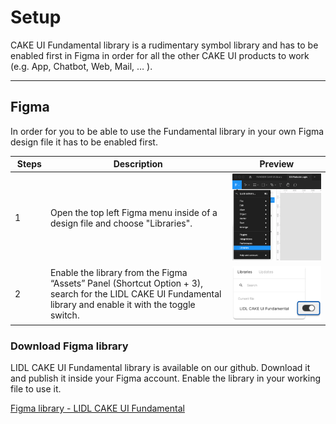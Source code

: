 # Setup

CAKE UI Fundamental library is a rudimentary symbol library and has to be enabled first in Figma in order for all the other CAKE UI products to work (e.g. App, Chatbot, Web, Mail, … ).

---

## Figma

In order for you to be able to use the Fundamental library in your own Figma design file it has to be enabled first.

| Steps | Description | Preview |
|---|---|---|
| 1 | Open the top left Figma menu inside of a design file and choose "Libraries".  | ![Step 1: Open libraries](assets/figma/setup-step-1.png) |
| 2 | Enable the library from the Figma “Assets” Panel (Shortcut Option + 3), search for the LIDL CAKE UI Fundamental library and enable it with the toggle switch. | ![Step 2: Enable library](assets/figma/setup-step-2.png)|

### Download Figma library

LIDL CAKE UI Fundamental library is available on our github. Download it and publish it inside your Figma account. Enable the library in your working file to use it.

[Figma library - LIDL CAKE UI Fundamental](https://github.com/cake-hub/lidl-figma.git)
